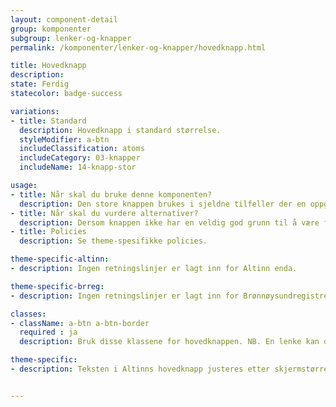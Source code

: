 ```yaml
---
layout: component-detail
group: komponenter
subgroup: lenker-og-knapper
permalink: /komponenter/lenker-og-knapper/hovedknapp.html

title: Hovedknapp
description:
state: Ferdig
statecolor: badge-success

variations:
- title: Standard
  description: Hovedknapp i standard størrelse.
  styleModifier: a-btn
  includeClassification: atoms
  includeCategory: 03-knapper
  includeName: 14-knapp-stor

usage:
- title: Når skal du bruke denne komponenten?
  description: Den store knappen brukes i sjeldne tilfeller der en oppgave skal fremheves, f.eks "Logg inn" eller fremheve en lenke til et aktuelt skjema. Brukes stort sett inni illustrasjonsfelt på forside.
- title: Når skal du vurdere alternativer?
  description: Dersom knappen ikke har en veldig god grunn til å være fremhevet, skal vanlige knapper benyttes.
- title: Policies
  description: Se theme-spesifikke policies.

theme-specific-altinn:
- description: Ingen retningslinjer er lagt inn for Altinn enda.

theme-specific-brreg:
- description: Ingen retningslinjer er lagt inn for Brønnøysundregistrene enda.

classes:
- className: a-btn a-btn-border
  required : ja
  description: Bruk disse klassene for hovedknappen. NB. En lenke kan også styles som en hovedknapp, ved å legge på de samme klassene på < a >.

theme-specific:
- description: Teksten i Altinns hovedknapp justeres etter skjermstørrelse 3.6rem (desktop), 2.8rem (tablet), 2.4rem (mobil).


---
```


